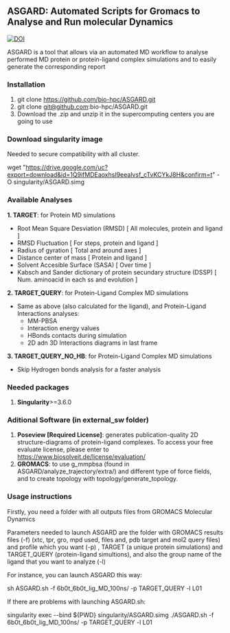 ## ASGARD: Automated Scripts for Gromacs to Analyse and Run molecular Dynamics

[![DOI](https://zenodo.org/badge/doi/10.26434/chemrxiv-2023-3m9mk.svg?style=svg)](https://doi.org/10.26434/chemrxiv-2023-3m9mk)


ASGARD is a tool that allows via an automated MD workflow to analyse performed MD protein or protein-ligand complex simulations and to easily generate the corresponding report 

### Installation
  1. git clone https://github.com/bio-hpc/ASGARD.git
  2. git clone git@github.com:bio-hpc/ASGARD.git
  3. Download the .zip and unzip it in the supercomputing centers you are going to use

### Download singularity image 
Needed to secure compatibility with all cluster.

wget "https://drive.google.com/uc?export=download&id=1Q9ifMDEaoxhsI9eealvsf_cTvKCYkJ8H&confirm=t" -O singularity/ASGARD.simg

### Available Analyses

**1. TARGET**: for Protein MD simulations
  - Root Mean Square Desviation (RMSD)  [ All molecules, protein and ligand ] <br />
  - RMSD Fluctuation  [ For steps, protein and ligand ] <br />
  - Radius of gyration  [ Total and around axes ] <br />
  - Distance center of mass  [ Protein and ligand ] <br />
  - Solvent Accesible Surface (SASA)  [ Over time ] <br /> 
  - Kabsch and Sander dictionary of protein secundary structure (DSSP)  [ Num. aminoacid in each ss and evolution ] <br />

**2. TARGET_QUERY**: for Protein-Ligand Complex MD simulations
  - Same as above (also calculated for the ligand), and Protein-Ligand Interactions analyses: <br />
     - MM-PBSA <br />
     - Interaction energy values <br />
     - HBonds contacts during simulation <br />
     - 2D adn 3D Interactions diagrams in last frame  <br />

**3. TARGET_QUERY_NO_HB**: for Protein-Ligand Complex MD simulations
  - Skip Hydrogen bonds analysis for a faster analysis

### Needed packages
1. **Singularity**>=3.6.0
### Aditional Software (in external_sw folder)
1. **Poseview [Required License]**:  generates publication-quality 2D structure-diagrams of protein-ligand complexes. To access your free evaluate license, please enter to https://www.biosolveit.de/license/evaluation/ 
2. **GROMACS**: to use g_mmpbsa (found in ASGARD/analyze_trajectory/extra/) and different type of force fields, and to create topology with topology/generate_topology.
   
### Usage instructions

Firstly, you need a folder with all outputs files from GROMACS Molecular Dynamics 

Parameters needed to launch ASGARD are the folder with GROMACS results files (-f) (xtc, tpr, gro, mpd used, files and, pdb target and mol2 query files) and profile which you want (-p) , TARGET (a unique protein simulations) and TARGET_QUERY (protein-ligand simultions), and also the group name of the ligand that you want to analyze (-l)

For instance, you can launch ASGARD this way:

sh ASGARD.sh -f 6b0t_6b0t_lig_MD_100ns/ -p TARGET_QUERY -l L01

If there are problems with launching ASGARD.sh:

singularity exec --bind ${PWD} singularity/ASGARD.simg ./ASGARD.sh -f 6b0t_6b0t_lig_MD_100ns/ -p TARGET_QUERY -l L01

